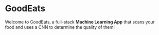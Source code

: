 # GoodEats
Welcome to GoodEats, a full-stack **Machine Learning App** that scans your food and uses a CNN to determine the quality of them!
